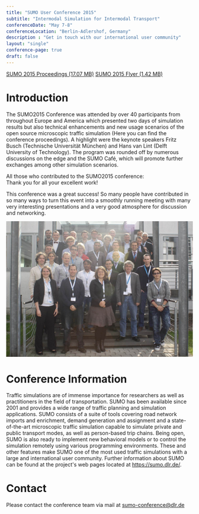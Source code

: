 ```yaml
---
title: "SUMO User Conference 2015"
subtitle: "Intermodal Simulation for Intermodal Transport"
conferenceDate: "May 7-8"
conferenceLocation: "Berlin-Adlershof, Germany"
description : "Get in touch with our international user community"
layout: "single"
conference-page: true
draft: false
---
```


<div class="btn-group">
  <a href="https://www.dlr.de/ts/en/DownloadCount.aspx?raid=328402&docid=9956&rn=9e98c756-53c6-4951-9fb2-17629c9f2002" class="btn btn-info btn-sm btn-padding"><i class="fas fa-file-download"></i> SUMO 2015 Proceedings (17.07 MB)</a>
  <a href="https://www.dlr.de/ts/en/DownloadCount.aspx?raid=325512&docid=9895&rn=cb9fc382-3ede-456c-9f66-3e6d1414aa72" class="btn btn-info btn-sm btn-padding"><i class="fas fa-file-download"></i> SUMO 2015 Flyer (1.42 MB)</a>
</div>

# Introduction
The SUMO2015 Conference was attended by over 40 participants from throughout Europe and America which presented two days of simulation results but also technical enhancements and new usage scenarios of the open source microscopic traffic simulation (Here you can find the conference proceedings). A highlight were the keynote speakers Fritz Busch (Technische Universität München) and Hans van Lint (Delft University of Technology). The program was rounded off by numerous discussions on the edge and the SUMO Café, which will promote further exchanges among other simulation scenarios.

All those who contributed to the SUMO2015 conference:   
Thank you for all your excellent work!

This conference was a great success! So many people have contributed in so many ways to turn this event into a smoothly running meeting with many very interesting presentations and a very good atmosphere for discussion and networking.

<!-- image -->
<div class="container-fluid text-center" style="padding:0 !important;">
  <img src="../images/conference_2015.jpg" style="width:600px;" alt="Conference image" class="img-responsive" />
</div>

# Conference Information
Traffic simulations are of immense importance for researchers as well as practitioners in the field of transportation. SUMO has been available since 2001 and provides a wide range of traffic planning and simulation applications. SUMO consists of a suite of tools covering road network imports and enrichment, demand generation and assignment and a state-of-the-art microscopic traffic simulation capable to simulate private and public transport modes, as well as person-based trip chains. Being open, SUMO is also ready to implement new behavioral models or to control the simulation remotely using various programming environments. These and other features make SUMO one of the most used traffic simulations with a large and international user community. Further information about SUMO can be found at the project's web pages located at <https://sumo.dlr.de/>.

# Contact
Please contact the conference team via mail at [sumo-conference@dlr.de](mailto:sumo-conference@dlr.de)